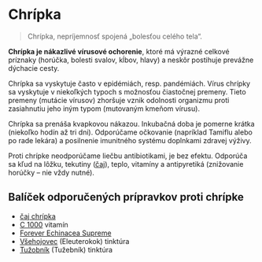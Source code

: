 Chrípka
=======


> Chrípka, nepríjemnosť spojená „bolesťou celého tela“.
> 
> 

**Chrípka je nákazlivé vírusové ochorenie**, ktoré má výrazné celkové príznaky
(horúčka, bolesti svalov, kĺbov, hlavy) a neskôr postihuje prevážne dýchacie
cesty.

Chrípka sa vyskytuje často v epidémiách, resp. pandémiách. Vírus chrípky sa
vyskytuje v niekoľkých typoch s možnosťou čiastočnej premeny. Tieto premeny
(mutácie vírusov) zhoršuje vznik odolnosti organizmu proti zasiahnutiu jeho iným
typom (mutovaným kmeňom vírusu).

Chrípka sa prenáša kvapkovou nákazou. Inkubačná doba je pomerne krátka (niekoľko
hodín až tri dni). Odporúčame očkovanie (napríklad Tamiflu alebo po rade lekára)
a posilnenie imunitného systému doplnkami zdravej výživy.

Proti chrípke neodporúčame liečbu antibiotikami, je bez efektu. Odporúča sa kľud
na lôžku, tekutiny ([čaj](../caje/chripka-caj)), teplo, vitamíny a antipyretiká
(znižovanie horúčky – nie vždy nutné).

Balíček odporučených prípravkov proti chrípke
---------------------------------------------

* [čaj chrípka](../caje/chripka-caj)
* [C 1000](../procvi/c-1000) vitamín
* [Forever Echinacea Supreme](../proflp/forever-echinacea-supreme)
* [Všehojovec](../tinktury/vsehojovec) (Eleuterokok) tinktúra
* [Tužobník](../tinktury/tuzobnik) (Tužebník) tinktúra
